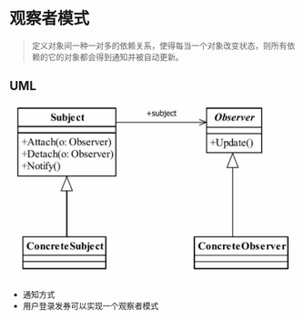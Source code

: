 # 观察者模式

> 定义对象间一种一对多的依赖关系，使得每当一个对象改变状态，则所有依赖的它的对象都会得到通知并被自动更新。

## UML
![-w817](media/15524686353397.jpg)

* 通知方式
* 用户登录发券可以实现一个观察者模式